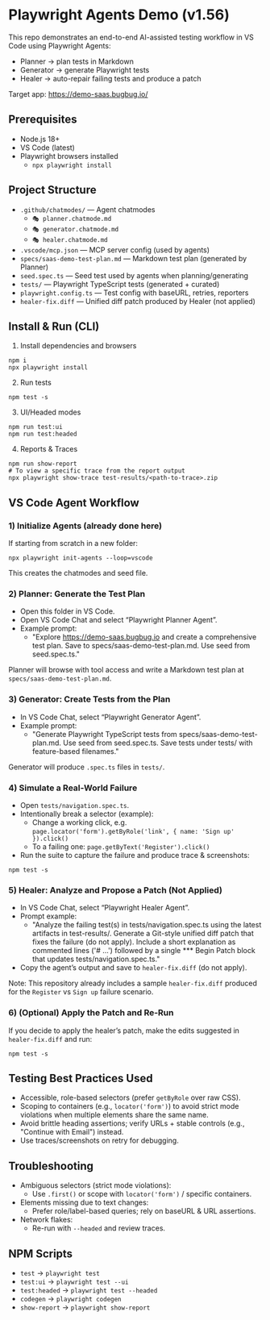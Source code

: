 # Playwright Agents Demo (v1.56)

This repo demonstrates an end-to-end AI-assisted testing workflow in VS Code using Playwright Agents:

- Planner → plan tests in Markdown
- Generator → generate Playwright tests
- Healer → auto-repair failing tests and produce a patch

Target app: https://demo-saas.bugbug.io/

## Prerequisites
- Node.js 18+
- VS Code (latest)
- Playwright browsers installed
  - `npx playwright install`

## Project Structure
- `.github/chatmodes/` — Agent chatmodes
  - `🎭 planner.chatmode.md`
  - `🎭 generator.chatmode.md`
  - `🎭 healer.chatmode.md`
- `.vscode/mcp.json` — MCP server config (used by agents)
- `specs/saas-demo-test-plan.md` — Markdown test plan (generated by Planner)
- `seed.spec.ts` — Seed test used by agents when planning/generating
- `tests/` — Playwright TypeScript tests (generated + curated)
- `playwright.config.ts` — Test config with baseURL, retries, reporters
- `healer-fix.diff` — Unified diff patch produced by Healer (not applied)

## Install & Run (CLI)
1) Install dependencies and browsers
```
npm i
npx playwright install
```

2) Run tests
```
npm test -s
```

3) UI/Headed modes
```
npm run test:ui
npm run test:headed
```

4) Reports & Traces
```
npm run show-report
# To view a specific trace from the report output
npx playwright show-trace test-results/<path-to-trace>.zip
```

## VS Code Agent Workflow

### 1) Initialize Agents (already done here)
If starting from scratch in a new folder:
```
npx playwright init-agents --loop=vscode
```
This creates the chatmodes and seed file.

### 2) Planner: Generate the Test Plan
- Open this folder in VS Code.
- Open VS Code Chat and select “Playwright Planner Agent”.
- Example prompt:
  - "Explore https://demo-saas.bugbug.io and create a comprehensive test plan. Save to specs/saas-demo-test-plan.md. Use seed from seed.spec.ts."

Planner will browse with tool access and write a Markdown test plan at `specs/saas-demo-test-plan.md`.

### 3) Generator: Create Tests from the Plan
- In VS Code Chat, select “Playwright Generator Agent”.
- Example prompt:
  - "Generate Playwright TypeScript tests from specs/saas-demo-test-plan.md. Use seed from seed.spec.ts. Save tests under tests/ with feature-based filenames."

Generator will produce `.spec.ts` files in `tests/`.

### 4) Simulate a Real-World Failure
- Open `tests/navigation.spec.ts`.
- Intentionally break a selector (example):
  - Change a working click, e.g. `page.locator('form').getByRole('link', { name: 'Sign up' }).click()`
  - To a failing one: `page.getByText('Register').click()`
- Run the suite to capture the failure and produce trace & screenshots:
```
npm test -s
```

### 5) Healer: Analyze and Propose a Patch (Not Applied)
- In VS Code Chat, select “Playwright Healer Agent”.
- Prompt example:
  - "Analyze the failing test(s) in tests/navigation.spec.ts using the latest artifacts in test-results/. Generate a Git-style unified diff patch that fixes the failure (do not apply). Include a short explanation as commented lines ('# ...') followed by a single *** Begin Patch block that updates tests/navigation.spec.ts."
- Copy the agent’s output and save to `healer-fix.diff` (do not apply).

Note: This repository already includes a sample `healer-fix.diff` produced for the `Register` vs `Sign up` failure scenario.

### 6) (Optional) Apply the Patch and Re-Run
If you decide to apply the healer’s patch, make the edits suggested in `healer-fix.diff` and run:
```
npm test -s
```

## Testing Best Practices Used
- Accessible, role-based selectors (prefer `getByRole` over raw CSS).
- Scoping to containers (e.g., `locator('form')`) to avoid strict mode violations when multiple elements share the same name.
- Avoid brittle heading assertions; verify URLs + stable controls (e.g., "Continue with Email") instead.
- Use traces/screenshots on retry for debugging.

## Troubleshooting
- Ambiguous selectors (strict mode violations):
  - Use `.first()` or scope with `locator('form')` / specific containers.
- Elements missing due to text changes:
  - Prefer role/label-based queries; rely on baseURL & URL assertions.
- Network flakes:
  - Re-run with `--headed` and review traces.

## NPM Scripts
- `test` → `playwright test`
- `test:ui` → `playwright test --ui`
- `test:headed` → `playwright test --headed`
- `codegen` → `playwright codegen`
- `show-report` → `playwright show-report`
